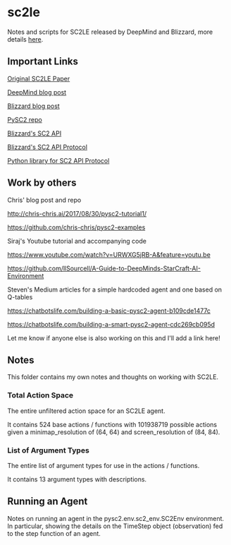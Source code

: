 # sc2le
Notes and scripts for SC2LE released by DeepMind and Blizzard, more details [here](https://github.com/deepmind/pysc2).

## Important Links

[Original SC2LE Paper](https://deepmind.com/documents/110/sc2le.pdf)

[DeepMind blog post](https://deepmind.com/blog/deepmind-and-blizzard-open-starcraft-ii-ai-research-environment/)

[Blizzard blog post](http://us.battle.net/sc2/en/blog/20944009)

[PySC2 repo](https://github.com/deepmind/pysc2)

[Blizzard's SC2 API](https://github.com/Blizzard/s2client-api)

[Blizzard's SC2 API Protocol](https://github.com/Blizzard/s2client-proto)

[Python library for SC2 API Protocol](https://pypi.python.org/pypi/s2clientprotocol/)

## Work by others

Chris' blog post and repo

<http://chris-chris.ai/2017/08/30/pysc2-tutorial1/>

<https://github.com/chris-chris/pysc2-examples>

Siraj's Youtube tutorial and accompanying code

<https://www.youtube.com/watch?v=URWXG5jRB-A&feature=youtu.be>

<https://github.com/llSourcell/A-Guide-to-DeepMinds-StarCraft-AI-Environment>

Steven's Medium articles for a simple hardcoded agent and one based on Q-tables

<https://chatbotslife.com/building-a-basic-pysc2-agent-b109cde1477c>

<https://chatbotslife.com/building-a-smart-pysc2-agent-cdc269cb095d>

Let me know if anyone else is also working on this and I'll add a link here!

## Notes

This folder contains my own notes and thoughts on working with SC2LE.

### Total Action Space

The entire unfiltered action space for an SC2LE agent. 

It contains 524 base actions / functions with 101938719 possible actions given a minimap_resolution of (64, 64) and screen_resolution of (84, 84).

### List of Argument Types

The entire list of argument types for use in the actions / functions.

It contains 13 argument types with descriptions.

## Running an Agent

Notes on running an agent in the pysc2.env.sc2_env.SC2Env environment. In particular, showing the details on the TimeStep object (observation) fed to the step function of an agent.
 